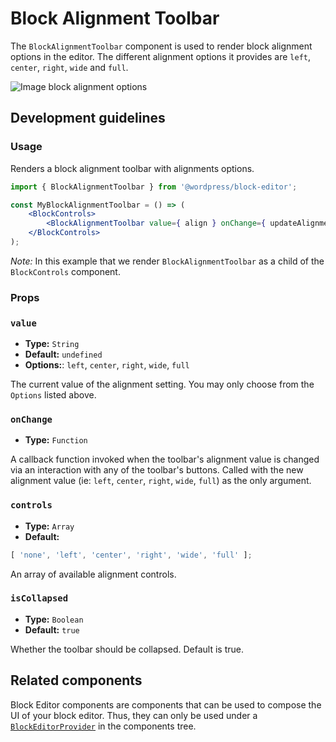 # Block Alignment Toolbar

The `BlockAlignmentToolbar` component is used to render block alignment options in the editor. The different alignment options it provides are `left`, `center`, `right`, `wide` and `full`.

![Image block alignment options](https://make.wordpress.org/core/files/2020/09/image-block-alignment-options.png)

## Development guidelines

### Usage

Renders a block alignment toolbar with alignments options.

```jsx
import { BlockAlignmentToolbar } from '@wordpress/block-editor';

const MyBlockAlignmentToolbar = () => (
	<BlockControls>
		<BlockAlignmentToolbar value={ align } onChange={ updateAlignment } />
	</BlockControls>
);
```

_Note:_ In this example that we render `BlockAlignmentToolbar` as a child of the `BlockControls` component.

### Props

### `value`

-   **Type:** `String`
-   **Default:** `undefined`
-   **Options:**: `left`, `center`, `right`, `wide`, `full`

The current value of the alignment setting. You may only choose from the `Options` listed above.

### `onChange`

-   **Type:** `Function`

A callback function invoked when the toolbar's alignment value is changed via an interaction with any of the toolbar's buttons. Called with the new alignment value (ie: `left`, `center`, `right`, `wide`, `full`) as the only argument.

### `controls`

-   **Type:** `Array`
-   **Default:**

```js
[ 'none', 'left', 'center', 'right', 'wide', 'full' ];
```

An array of available alignment controls.

### `isCollapsed`

-   **Type:** `Boolean`
-   **Default:** `true`

Whether the toolbar should be collapsed. Default is true.

## Related components

Block Editor components are components that can be used to compose the UI of your block editor. Thus, they can only be used under a [`BlockEditorProvider`](https://github.com/WordPress/gutenberg/blob/HEAD/packages/block-editor/src/components/provider/README.md) in the components tree.
